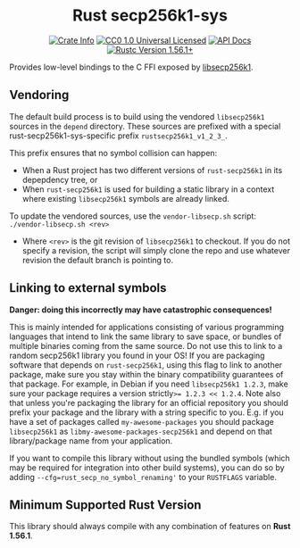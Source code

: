 <div align="center">
  <h1>Rust secp256k1-sys</h1>

  <p>
    <a href="https://crates.io/crates/secp256k1-sys"><img alt="Crate Info" src="https://img.shields.io/crates/v/secp256k1-sys.svg"/></a>
    <a href="https://github.com/rust-bitcoin/rust-secp256k1/blob/master/LICENSE"><img alt="CC0 1.0 Universal Licensed" src="https://img.shields.io/badge/license-CC0--1.0-blue.svg"/></a>
    <a href="https://docs.rs/secp256k1"><img alt="API Docs" src="https://img.shields.io/badge/docs.rs-secp256k1-green"/></a>
    <a href="https://blog.rust-lang.org/2020/02/27/Rust-1.56.1.html"><img alt="Rustc Version 1.56.1+" src="https://img.shields.io/badge/rustc-1.56.1%2B-lightgrey.svg"/></a>
  </p>
</div>

Provides low-level bindings to the C FFI exposed by [libsecp256k1](https://github.com/bitcoin-core/secp256k1).

## Vendoring

The default build process is to build using the vendored `libsecp256k1` sources in the `depend`
directory. These sources are prefixed with a special rust-secp256k1-sys-specific prefix
`rustsecp256k1_v1_2_3_`.

This prefix ensures that no symbol collision can happen:

- When a Rust project has two different versions of `rust-secp256k1` in its depepdency tree, or
- When `rust-secp256k1` is used for building a static library in a context where existing
  `libsecp256k1` symbols are already linked.

To update the vendored sources, use the `vendor-libsecp.sh` script: `./vendor-libsecp.sh <rev>`

- Where `<rev>` is the git revision of `libsecp256k1` to checkout. If you do not specify a revision,
  the script will simply clone the repo and use whatever revision the default branch is pointing to.

## Linking to external symbols

**Danger: doing this incorrectly may have catastrophic consequences!**

This is mainly intended for applications consisting of various programming languages that intend to
link the same library to save space, or bundles of multiple binaries coming from the same source. Do
not use this to link to a random secp256k1 library you found in your OS! If you are packaging
software that depends on `rust-secp256k1`, using this flag to link to another package, make sure you
stay within the binary compatibility guarantees of that package. For example, in Debian if you need
`libsecp256k1 1.2.3`, make sure your package requires a version strictly`>= 1.2.3 << 1.2.4`. Note
also that unless you're packaging the library for an official repository you should prefix your
package and the library with a string specific to you. E.g. if you have a set of packages called
`my-awesome-packages` you should package `libsecp256k1` as `libmy-awesome-packages-secp256k1` and
depend on that library/package name from your application.

If you want to compile this library without using the bundled symbols (which may be required for
integration into other build systems), you can do so by adding `--cfg=rust_secp_no_symbol_renaming'`
to your `RUSTFLAGS` variable.

## Minimum Supported Rust Version

This library should always compile with any combination of features on **Rust 1.56.1**.

<!-- Auto-update: 2025-10-06T10:43:03.783693 -->
